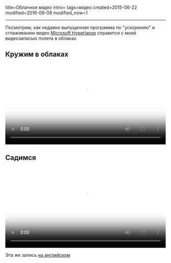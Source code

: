 title=Облачное видео
intro=
tags=видео
created=2015-06-22
modified=2016-09-09
modified_now=1

<noscript>
<img src="//home.shpakovsky.ru/web/14-06-22-cloud-videos/circling.jpg" style="display:none">
</noscript>


* * *

Посмотрим, как недавно выпущенная программа по "ускорению" и сглаживанию видео
[Microsoft Hyperlapse][ms] справится с моей видеозаписью полета в облаках.

[ms]: http://research.microsoft.com/en-us/um/redmond/projects/hyperlapseapps/


Кружим в облаках
------

<video
	poster="//home.shpakovsky.ru/web/14-06-22-cloud-videos/circling.jpg"
	src=   "//home.shpakovsky.ru/web/14-06-22-cloud-videos/circling.mp4"
	style="width: 100%" controls></video>

Садимся
------

<video
	poster="//home.shpakovsky.ru/web/14-06-22-cloud-videos/landing.jpg"
	src=   "//home.shpakovsky.ru/web/14-06-22-cloud-videos/landing.mp4"
	style="width: 100%" controls></video>

Эта же запись [на английском][en]

[en]: /en/cloud-videos.html

